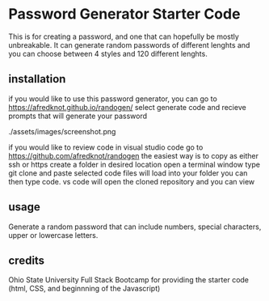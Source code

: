 # Password Generator Starter Code

This is for creating a password, and one that can hopefully be mostly unbreakable. It can generate random passwords of different lenghts and you can choose between 4 styles and 120 different lenghts.

## installation

if you would like to use this password generator, you can go to 
https://afredknot.github.io/randogen/
select generate code and recieve prompts that will generate your password

./assets/images/screenshot.png

if you would like to review code in visual studio code
go to 
https://github.com/afredknot/randogen
the easiest way is to copy as either ssh or https
create a folder in desired location
open a terminal window 
type git clone and paste selected code
files will load into your folder
you can then type code. 
vs code will open the cloned repository and you can view

## usage
Generate a random password that can include numbers, special characters, upper or lowercase letters.

## credits

Ohio State University Full Stack Bootcamp for providing the starter code (html, CSS, and beginnning of the Javascript)